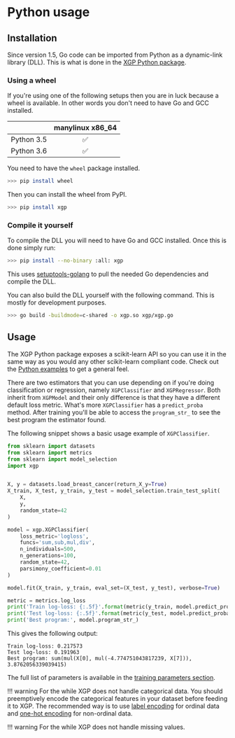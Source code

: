 # Python usage

## Installation

Since version 1.5, Go code can be imported from Python as a dynamic-link library (DLL). This is what is done in the [XGP Python package](https://github.com/MaxHalford/xgp-python).

### Using a wheel

If you're using one of the following setups then you are in luck because a wheel is available. In other words you don't need to have Go and GCC installed.

|            | manylinux x86_64 |
|------------|:----------------:|
| Python 3.5 | ✅ |
| Python 3.6 | ✅ |

You need to have the `wheel` package installed.

```sh
>>> pip install wheel
```

Then you can install the wheel from PyPI.

```sh
>>> pip install xgp
```


### Compile it yourself

To compile the DLL you will need to have Go and GCC installed. Once this is done simply run:

```sh
>>> pip install --no-binary :all: xgp
```

This uses [setuptools-golang](https://github.com/asottile/setuptools-golang) to pull the needed Go dependencies and compile the DLL.

You can also build the DLL yourself with the following command. This is mostly for development purposes.

```sh
>>> go build -buildmode=c-shared -o xgp.so xgp/xgp.go
```

## Usage

The XGP Python package exposes a scikit-learn API so you can use it in the same way as you would any other scikit-learn compliant code. Check out the [Python examples](https://github.com/MaxHalford/xgp-python/tree/master/examples) to get a general feel.

There are two estimators that you can use depending on if you're doing classification or regression, namely `XGPClassifier` and `XGPRegressor`. Both inherit from `XGPModel` and their only difference is that they have a different default loss metric. What's more `XGPClassifier` has a `predict_proba` method. After training you'll be able to access the `program_str_` to see the best program the estimator found.

The following snippet shows a basic usage example of `XGPClassifier`.

```python
from sklearn import datasets
from sklearn import metrics
from sklearn import model_selection
import xgp


X, y = datasets.load_breast_cancer(return_X_y=True)
X_train, X_test, y_train, y_test = model_selection.train_test_split(
    X,
    y,
    random_state=42
)

model = xgp.XGPClassifier(
    loss_metric='logloss',
    funcs='sum,sub,mul,div',
    n_individuals=500,
    n_generations=100,
    random_state=42,
    parsimony_coefficient=0.01
)

model.fit(X_train, y_train, eval_set=(X_test, y_test), verbose=True)

metric = metrics.log_loss
print('Train log-loss: {:.5f}'.format(metric(y_train, model.predict_proba(X_train))))
print('Test log-loss: {:.5f}'.format(metric(y_test, model.predict_proba(X_test))))
print('Best program:', model.program_str_)
```

This gives the following output:

```
Train log-loss: 0.217573
Test log-loss: 0.191963
Best program: sum(mul(X[0], mul(-4.774751043817239, X[7])), 3.8762056339039415)
```

The full list of parameters is available in the [training parameters section](training-parameters.md).

!!! warning
    For the while XGP does not handle categorical data. You should preemptively encode the categorical features in your dataset before feeding it to XGP. The recommended way is to use [label encoding](http://scikit-learn.org/stable/modules/preprocessing_targets.html#label-encoding) for ordinal data and [one-hot encoding](http://scikit-learn.org/stable/modules/preprocessing.html#encoding-categorical-features) for non-ordinal data.

!!! warning
    For the while XGP does not handle missing values.

